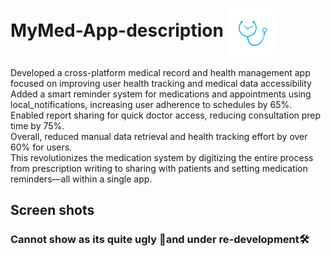 # MyMed-App-description <img src="https://github.com/itsSaadMalik/MyMed-App-description/blob/main/time3-removebg-preview.png" height="75" width="75" align="center">
 Developed a cross-platform medical record and health management app focused on improving user health tracking and medical data accessibility<br>
 Added a smart reminder system for medications and appointments using local_notifications, increasing user adherence to schedules by 65%.
 Enabled report sharing for quick doctor access, reducing consultation prep time by 75%.<br>
 Overall, reduced manual data retrieval and health tracking effort by over 60% for users.<br>
 This revolutionizes the medication system by digitizing the entire process from prescription writing to sharing with patients and setting medication reminders—all within a single app.<br>

<h2>Screen shots </h2>
<h3>Cannot show as its quite ugly 🤢and under re-development🛠</h3>
